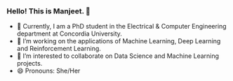### Hello! This is Manjeet. 👋

- 🔭 Currently, I am a PhD student in the Electrical & Computer Engineering department at Concordia University.
- 🌱 I’m working on the applications of Machine Learning, Deep Learning and Reinforcement Learning.
- 👯 I’m interested to collaborate on Data Science and Machine Learning projects.
- 😄 Pronouns: She/Her

